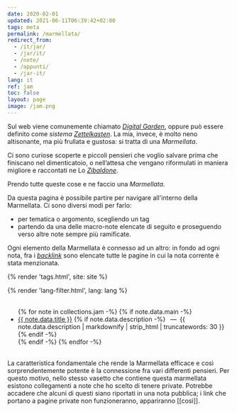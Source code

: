 ```yaml
---
date: 2020-02-01
updated: 2021-06-11T06:39:42+02:00
tags: meta
permalink: /marmellata/
redirect_from:
  - /it/jar/
  - /jar/it/
  - /note/
  - /appunti/
  - /jar-it/
lang: it
ref: jam
toc: false
layout: page
image: /jam.png
---
```

Sul web viene comunemente chiamato <cite lang='en'><a href='https://dev.to/jbranchaud/the-digital-garden-l10' hreflang='en' title='The Digital Garden su DEV.to'>Digital Garden</a></cite>, oppure può essere definito come <em>sistema <a lang='de' href='/zettelkasten' hreflang='en' title='Zettelkasten — tommi.space'>Zettelkasten</a></em>. La mia, invece, è molto neno altisonante, ma più frullata e gustosa: si tratta di una <cite>Marmellata</cite>.

Ci sono curiose scoperte e piccoli pensieri che voglio salvare prima che finiscano nel dimenticatoio, o nell’attesa che vengano riformulati in maniera migliore e raccontati ne Lo <cite>[Zibaldone](/zibaldone)</cite>.

Prendo tutte queste cose e ne faccio una <cite>Marmellata</cite>.

Da questa pagina è possibile partire per navigare all'interno della Marmellata. Ci sono diversi modi per farlo:
- per tematica o argomento, scegliendo un tag
- partendo da una delle macro-note elencate di seguito e proseguendo verso altre note sempre più ramificate.

<p>Ogni elemento della Marmellata è connesso ad un altro: in fondo ad ogni nota, fra i <em lang='en'><a href='#backlinks' title='I backlink di questa nota'>backlink</a></em> sono elencate tutte le pagine in cui la nota corrente è stata menzionata.</p>

{% render 'tags.html', site: site %}

<div class='row'>
	<div class='half column'>
		{% render 'lang-filter.html', lang: lang %}
	</div>
	<div class='half column flex'>
		<a class='red button' style='color:white;' href='/whole-jam' target='_blank' title='The Whole Jam'>Tutte le note</a>
	</div>
</div>

<ul>
	{% for note in collections.jam -%}
		{% if note.data.main -%}
			<li lang='{{ note.data.lang }}'>
				<a href='{{ note.url }}' lang='{{ note.data.lang }}' title='{{ note.data.title }}'>{{ note.data.title }}</a>
				{% if note.data.description -%}
					&ensp;—&ensp;{{ note.data.description | markdownify | strip_html | truncatewords: 30 }}
				{% endif -%}
			</li>
		{% endif -%}
	{% endfor -%}
</ul>

<div class='flex row'>
	<a class='red button' style='color:white;' href='/whole-jam' target='_blank' title='The Whole Jam'>Tutte le note</a>
</div>

<div class='yellow box'>
	La caratteristica fondamentale che rende la Marmellata efficace e così sorprendentemente potente è la connessione fra vari differenti pensieri. Per questo motivo, nello stesso vasetto che contiene questa marmellata esistono collegamenti a note che ho scelto di tenere private. Potrebbe accadere che alcuni di questi siano riportati in una nota pubblica; i link che portano a pagine private non funzioneranno, appariranno [[così]].
</div>
